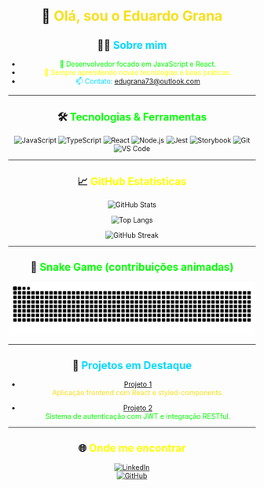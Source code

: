 <div align="center">

# 👋 <span style="color:#F7DF1E;">Olá, sou o Eduardo Grana</span>

## 👨‍💻 <span style="color:#00D8FF;">Sobre mim</span>

- <span style="color:#00FF00;">🎯 Desenvolvedor focado em JavaScript e React.</span>  
- <span style="color:#FFFF00;">🌱 Sempre aprendendo novas tecnologias e boas práticas.</span>  
- <span style="color:#00D8FF;">📫 Contato: <a href="mailto:edugrana73@outlook.com" style="color:#00D8FF;">edugrana73@outlook.com</a></span>

---

## 🛠️ <span style="color:#00FF00;">Tecnologias & Ferramentas</span>

![JavaScript](https://img.shields.io/badge/JavaScript-F7DF1E?style=flat&logo=javascript&logoColor=000)
![TypeScript](https://img.shields.io/badge/TypeScript-3178C6?style=flat&logo=typescript&logoColor=fff)
![React](https://img.shields.io/badge/React-00D8FF?style=flat&logo=react&logoColor=000)
![Node.js](https://img.shields.io/badge/Node.js-339933?style=flat&logo=node.js&logoColor=fff)
![Jest](https://img.shields.io/badge/Jest-C21325?style=flat&logo=jest&logoColor=fff)
![Storybook](https://img.shields.io/badge/Storybook-FF4785?style=flat&logo=storybook&logoColor=white)
![Git](https://img.shields.io/badge/Git-F05032?style=flat&logo=git&logoColor=fff)
![VS Code](https://img.shields.io/badge/VS_Code-007ACC?style=flat&logo=visual-studio-code&logoColor=fff)

---

## 📈 <span style="color:#FFFF00;">GitHub Estatísticas</span>

![GitHub Stats](https://github-readme-stats.vercel.app/api?username=CaduGrana&show_icons=true&theme=radical&count_private=true&hide_title=true)

![Top Langs](https://github-readme-stats.vercel.app/api/top-langs/?username=CaduGrana&layout=compact&theme=radical)

![GitHub Streak](https://streak-stats.demolab.com?user=CaduGrana&theme=radical&hide_border=true)

---

## 🐍 <span style="color:#00FF00;">Snake Game (contribuições animadas)</span>

![snake gif](https://github.com/CaduGrana/CaduGrana/blob/output/github-contribution-grid-snake.svg)

---

## 📌 <span style="color:#00D8FF;">Projetos em Destaque</span>

- [Projeto 1](https://github.com/CaduGrana/Projeto1)  
  <span style="color:#F7DF1E;">Aplicação frontend com React e styled-components.</span>

- [Projeto 2](https://github.com/CaduGrana/Projeto2)  
  <span style="color:#00FF00;">Sistema de autenticação com JWT e integração RESTful.</span>

---

## 🌐 <span style="color:#FFFF00;">Onde me encontrar</span>

[![LinkedIn](https://img.shields.io/badge/LinkedIn-0A66C2?style=flat&logo=linkedin&logoColor=white)](https://www.linkedin.com/in/eduardograna)  
[![GitHub](https://img.shields.io/badge/GitHub-000?style=flat&logo=github&logoColor=white)](https://github.com/CaduGrana)

</div>
